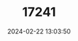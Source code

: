 ---
title: "17241"
category: "Physella spelunca"
draft: false
date: 2024-02-22 13:03:50
languages:
  English: ["Cave Physa"]
---